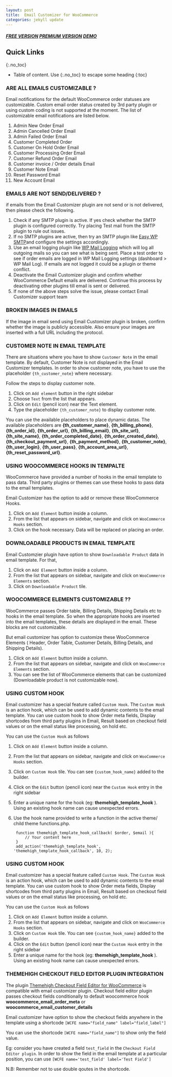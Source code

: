 ```yaml
---
layout: post
title:  Email Customizer for WooCommerce
categories: jekyll update
---
```


##### [FREE VERSION](https://wordpress.org/plugins/email-customizer-for-woocommerce/) [PREMIUM VERSION](https://www.themehigh.com/product/woocommerce-email-customizer/) [DEMO](https://flydemos.com/wecm/wp-admin)

## Quick Links
{:.no_toc}

* Table of content. Use {:.no_toc} to escape some heading
{:toc}
   
### ARE ALL EMAILS CUSTOMIZABLE ?
   
Email notifications for the default WooCommerce order statuses are customizable. Custom email order status created by 3rd party plugin or using custom coding is not supported at the moment. 
The list of customizable email notifications are listed below.

1. Admin New Order Email	
2. Admin Cancelled Order Email	
3. Admin Failed Order Email	
4. Customer Completed Order	
5. Customer On Hold Order Email	
6. Customer Processing Order	Email
7. Customer Refund Order	Email
8. Customer invoice / Order details	Email
9. Customer Note	Email
10. Reset Password Email
11. New Account Email
   

### EMAILS ARE NOT SEND/DELIVERED ?
 
if emails from the Email Customizer plugin are not send or is not delivered, then please check the following.

1. Check if any SMTP plugin is active. If yes check whether the SMTP plugin is configured correctly. Try placing Test mail from the SMTP plugin to rule out issues.
2. If no SMTP plugins are active, then try an SMTP plugin like [Easy WP SMTP](https://en-gb.wordpress.org/plugins/easy-wp-smtp/)and configure the settings accordingly. 
3. Use an email logging plugin like [WP Mail Logging](https://en-gb.wordpress.org/plugins/wp-mail-logging/) which will log all outgoing mails so you can see what is being sent. Place a test order to see if order emails are logged in WP Mail Logging settings (dashboard > WP Mail Log). If emails are not logged it could be a plugin or theme conflict.
4. Deactivate the Email Customizer plugin and confirm whether WooCommerce Default emails are delivered. Continue this process by deactivating other plugins till email is sent or delivered.
5. If none of the above steps solve the issue, please contact Email Customizer support team


### BROKEN IMAGES IN EMAILS
   
   If the image in email send using Email Customizer plugin is broken, confirm whether the image is publicly accessible. Also ensure your images are inserted with a full URL including the protocol.     
   

### CUSTOMER NOTE IN EMAIL TEMPLATE


There are situations where you have to show `Customer Note` in the email template. By default, Customer Note is not displayed in the Email Customizer templates. In order to show customer note, you have to use the placeholder `{th_customer_note}` where necessary.

Follow the steps to display customer note.
1. Click on `Add element` button in the right sidebar
2. Choose `Text` from the list that appears.
3. Click on  `Edit` (pencil icon) near the Text element.
4. Type the placeholder `{th_customer_note}` to display customer note.  

You can use the available placeholders to place dynamic datas.
The available placeholders are **{th_customer_name}**, **{th_billing_phone}**, **{th_order_id}**, **{th_order_url}**, **{th_billing_email}**, **{th_site_url}**, **{th_site_name}**, **{th_order_completed_date}**, **{th_order_created_date}**, **{th_checkout_payment_url}**, **{th_payment_method}**, **{th_customer_note}**, **{th_user_login}**, **{th_user_pass}**, **{th_account_area_url}**, **{th_reset_password_url}**.


### USING WOOCOMMERCE HOOKS IN TEMPALTE

WooCommerce have provided a number of hooks in the email template to pass data. Third party plugins or themes can use these hooks to pass data to the email templates. 

Email Customizer has the option to add or remove these WooCommerce Hooks. 

1. Click on `Add Element` button inside a column.
2. From the list that appears on sidebar, navigate and click on `WooCommerce Hooks` section.
3. Click on the hook necessary. Data will be replaced on placing an order.  
   

### DOWNLOADABLE PRODUCTS IN EMAIL TEMPLATE

Email Customzier plugin have option to show `Downloadable Product` data in email template. For that,

1. Click on `Add Element` button inside a column.
2. From the list that appears on sidebar, navigate and click on `WooCommerce Elements` section.
3. Click on `Downloadable Product` tile.   
   

###  WOOCOMMERCE ELEMENTS CUSTOMIZABLE ??

WooCommerce passes Order table, Billing Details, Shipping Details etc to hooks in the email template. So when the appropriate hooks are inserted into the email templates, these details are displayed in the email. These blocks are not customizable.

But email customizer has option to customize these WooCommerce Elements (  Header, Order Table, Customer Details, Billing Details, and Shipping Details).

1. Click on `Add Element` button inside a column.
2. From the list that appears on sidebar, navigate and click on `WooCommerce Elements` section.
3. You can see the list of WooCommerce elements that can be customized (Downloadable product is not customizable now).   
   

### USING CUSTOM HOOK

Email customizer has a special feature called `Custom Hook`. The `Custom Hook` is an action hook, which can be used to add dynamic contents to the email template. You can use custom hook to show Order meta fields, Display shortcodes from third party plugins in Email,  Result based on checkout field values or on the email status like processing, on hold etc.

You can use the `Custom Hook` as follows

1. Click on `Add Element` button inside a column.
2. From the list that appears on sidebar, navigate and click on `WooCommerce Hooks` section.
3. Click on `Custom Hook` tile. You can see `{custom_hook_name}` added to the builder.
4. Click on the `Edit` button (pencil icon) near the `Custom Hook` entry in the right sidebar
5. Enter a unique name for the hook (eg: **themehigh_template_hook** ). Using an existing hook name can cause unexpected errors.
6. Use the hook name provided to write a function in the active theme/ child theme functions.php. 

	
		function themehigh_template_hook_callback( $order, $email ){
			// Your content here
		}
		add_action('themehigh_template_hook', 'themehigh_template_hook_callback', 10, 2);    

	    
### USING CUSTOM HOOK

Email customizer has a special feature called `Custom Hook`. The `Custom Hook` is an action hook, which can be used to add dynamic contents to the email template. You can use custom hook to show Order meta fields, Display shortcodes from third party plugins in Email,  Result based on checkout field values or on the email status like processing, on hold etc.

You can use the `Custom Hook` as follows

1. Click on `Add Element` button inside a column.
2. From the list that appears on sidebar, navigate and click on `WooCommerce Hooks` section.
3. Click on `Custom Hook` tile. You can see `{custom_hook_name}` added to the builder.
4. Click on the `Edit` button (pencil icon) near the `Custom Hook` entry in the right sidebar
5. Enter a unique name for the hook (eg: **themehigh_template_hook** ). Using an existing hook name can cause unexpected errors.
   

### THEMEHIGH CHECKOUT FIELD EDITOR PLUGIN INTEGRATION
   
The plugin [Themehigh Checkout Field Editor for WooCommerce](https://www.themehigh.com/product/woocommerce-checkout-field-editor-pro/) is compatible with email customizer plugin. Checkout field editor plugin passes checkout fields conditionally to default woocommerce hook **woocommerce_email_order_meta** or **woocommerce_email_customer_details**

Email customizer have option to show the checkout fields anywhere in the template using a shortcode `[WCFE name="field_name" label="field_label"]`

You can use the shortcode `[WCFE name="field_name"]` to show only the field value.

Eg: consider you have created a field `test_field` in the `Checkout Field Editor plugin`. In order to show the field in the email template at a particular position, you can use `[WCFE name='test_field' label='Test Field']`


N.B: Remember not to use double qoutes in the shortcode. 


